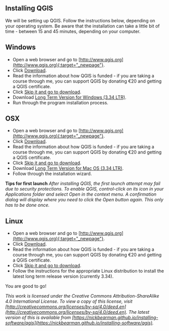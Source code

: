 ## Installing QGIS

We will be setting up QGIS. Follow the instructions below, depending on your operating system. Be aware that the installation can take a little bit of time - between 15 and 45 minutes, depending on your computer. 

## Windows 

- Open a web browser and go to [http://www.qgis.org](http://www.qgis.org){:target="_newpage"}.  
- Click <u>Download</u>.  
- Read the information about how QGIS is funded - if you are taking a course through me, you can support QGIS by donating €20 and getting a QGIS certificate. 
- Click <u>Skip it and go to download</u>.
- Download <u>Long Term Version for Windows (3.34 LTR)</u>.
- Run through the program installation process.  

## OSX

- Open a web browser and go to [http://www.qgis.org](http://www.qgis.org){:target="_newpage"}.  
- Click <u>Download</u>.  
- Read the information about how QGIS is funded - if you are taking a course through me, you can support QGIS by donating €20 and getting a QGIS certificate. 
- Click <u>Skip it and go to download</u>.
- Download <u>Long Term Version for Mac OS (3.34 LTR)</u>.
- Follow through the installation wizard.  

**Tips for first launch** *After installing QGIS, the first launch attempt may fail due to security protections. To enable QGIS, control-click on its icon in your Applications folder and select Open in the context menu. A confirmation dialog will display where you need to click the Open button again. This only has to be done once.*

## Linux

- Open a web browser and go to [http://www.qgis.org](http://www.qgis.org){:target="_newpage"}.  
- Click <u>Download</u>.  
- Read the information about how QGIS is funded - if you are taking a course through me, you can support QGIS by donating €20 and getting a QGIS certificate. 
- Click <u>Skip it and go to download</u>.
- Follow the instructions for the appropriate Linux distribution to install the latest long term release version (currently 3.34).  
<!-- add more to this section -->

You are good to go!

*This work is licensed under the Creative Commons Attribution-ShareAlike 4.0 International License. To view a copy of this license, visit [http://creativecommons.org/licenses/by-sa/4.0/deed.en](http://creativecommons.org/licenses/by-sa/4.0/deed.en). The latest version of this is available from [https://nickbearman.github.io/installing-software/qgis](https://nickbearman.github.io/installing-software/qgis).*
